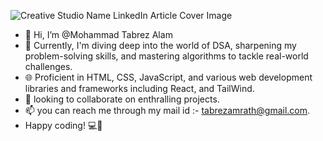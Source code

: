 ![Creative Studio Name LinkedIn Article Cover Image](https://github.com/itstabrez/itstabrez/assets/104494563/147b81aa-4e97-49ac-acdd-6fc73e9438c5)
- 👋 Hi, I’m @Mohammad Tabrez Alam
- 👀 Currently, I'm diving deep into the world of DSA, sharpening my problem-solving skills, and mastering algorithms to tackle real-world challenges.
- 🌐 Proficient in HTML, CSS, JavaScript, and various web development libraries and frameworks including React, and TailWind.
- 💞️ looking to collaborate on enthralling projects.
- 📫 you can reach me through my mail id :- tabrezamrath@gmail.com.
- Happy coding! 💻💫

<!---
itstabrez/itstabrez is a ✨ special ✨ repository because its `README.md` (this file) appears on your GitHub profile.
You can click the Preview link to take a look at your changes.
--->

